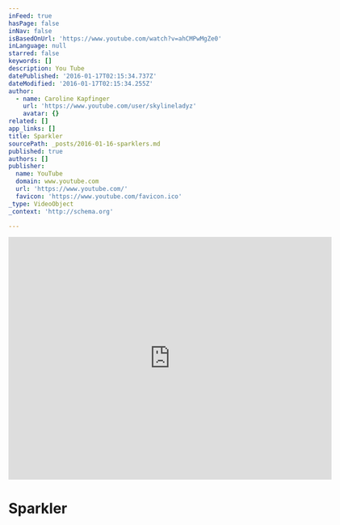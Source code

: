 ```yaml
---
inFeed: true
hasPage: false
inNav: false
isBasedOnUrl: 'https://www.youtube.com/watch?v=ahCMPwMgZe0'
inLanguage: null
starred: false
keywords: []
description: You Tube
datePublished: '2016-01-17T02:15:34.737Z'
dateModified: '2016-01-17T02:15:34.255Z'
author:
  - name: Caroline Kapfinger
    url: 'https://www.youtube.com/user/skylineladyz'
    avatar: {}
related: []
app_links: []
title: Sparkler
sourcePath: _posts/2016-01-16-sparklers.md
published: true
authors: []
publisher:
  name: YouTube
  domain: www.youtube.com
  url: 'https://www.youtube.com/'
  favicon: 'https://www.youtube.com/favicon.ico'
_type: VideoObject
_context: 'http://schema.org'

---
```

<iframe src="https://cdn.embedly.com/widgets/media.html?src=https%3A%2F%2Fwww.youtube.com%2Fembed%2FahCMPwMgZe0%3Ffeature%3Doembed&amp;url=https%3A%2F%2Fwww.youtube.com%2Fwatch%3Fv%3DahCMPwMgZe0&amp;image=https%3A%2F%2Fi.ytimg.com%2Fvi%2FahCMPwMgZe0%2Fhqdefault.jpg&amp;key=b7d04c9b404c499eba89ee7072e1c4f7&amp;type=text%2Fhtml&amp;schema=youtube" width="640" height="480" scrolling="no" frameborder="0" allowfullscreen="allowfullscreen" style=""></iframe>

# Sparkler